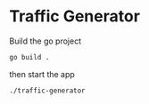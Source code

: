# Traffic Generator

Build the go project

```sh
go build .
```

then start the app

```sh
./traffic-generator
```


